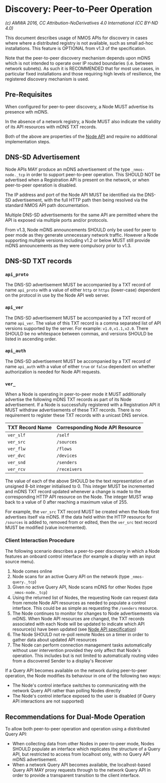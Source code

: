 # Discovery: Peer-to-Peer Operation

_(c) AMWA 2016, CC Attribution-NoDerivatives 4.0 International (CC BY-ND 4.0)_

This document describes usage of NMOS APIs for discovery in cases where where a distributed registry is not available, such as small ad-hoc installations. This feature is OPTIONAL from v1.3 of the specification.

Note that the peer-to-peer discovery mechanism depends upon mDNS which is not intended to operate over IP routed boundaries (i.e. between network subnets). As such it is RECOMMENDED that for most use cases, in particular fixed installations and those requiring high levels of resilience, the registered discovery mechanism is used.

## Pre-Requisites

When configured for peer-to-peer discovery, a Node MUST advertise its presence wth mDNS.

In the absence of a network registry, a Node MUST also indicate the validity of its API resources with mDNS TXT records.

Both of the above are properties of the [Node API](../APIs/NodeAPI.raml) and require no additional implementation steps.

## DNS-SD Advertisement

Node APIs MAY produce an mDNS advertisement of the type `_nmos-node._tcp` in order to support peer-to-peer operation. This SHOULD NOT be advertised when a Registration API is present on the network, or when peer-to-peer operation is disabled.

The IP address and port of the Node API MUST be identified via the DNS-SD advertisement, with the full HTTP path then being resolved via the standard NMOS API path documentation.

Multiple DNS-SD advertisements for the same API are permitted where the API is exposed via multiple ports and/or protocols.

From v1.3, Node mDNS announcements SHOULD only be used for peer to peer mode as they generate unnecessary network traffic. However a Node supporting multiple versions including v1.2 or below MUST still provide mDNS announcements as they were compulsory prior to v1.3.

## DNS-SD TXT records

### `api_proto`

The DNS-SD advertisement MUST be accompanied by a TXT record of name `api_proto` with a value of either `http` or `https` (lower-case) dependent on the protocol in use by the Node API web server.

### `api_ver`

The DNS-SD advertisement MUST be accompanied by a TXT record of name `api_ver`. The value of this TXT record is a comma separated list of API versions supported by the server. For example: `v1.0,v1.1,v2.0`. There SHOULD be no whitespace between commas, and versions SHOULD be listed in ascending order.

### `api_auth`

The DNS-SD advertisement MUST be accompanied by a TXT record of name `api_auth` with a value of either `true` or `false` dependent on whether authorization is needed for Node API requests.

### `ver_`

When a Node is operating in peer-to-peer mode it MUST additionally advertise the following mDNS TXT records as part of its Node advertisement. If a Node is successfully registered with a Registration API it MUST withdraw advertisements of these TXT records. There is no requirement to register these TXT records with a unicast DNS service.

| **TXT Record Name** | **Corresponding Node API Resource** |
|---------------------|-------------------------------------|
| `ver_slf`           | `/self`                             |
| `ver_src`           | `/sources`                          |
| `ver_flw`           | `/flows`                            |
| `ver_dvc`           | `/devices`                          |
| `ver_snd`           | `/senders`                          |
| `ver_rcv`           | `/receivers`                        |

The value of each of the above SHOULD be the text representation of an unsigned 8-bit integer initialised to 0. This integer MUST be incremented and mDNS TXT record updated whenever a change is made to the corresponding HTTP API resource on the Node. The integer MUST wrap back to a value of 0 after reaching a maximum value of 255.

For example, the `ver_src` TXT record MUST be created when the Node first advertises itself via mDNS. If the data held within the HTTP resource for `/sources` is added to, removed from or edited, then the `ver_src` text record MUST be modified (value incremented).

### Client Interaction Procedure

The following scenario describes a peer-to-peer discovery in which a Node features an onboard control interface (for example a display with an input source menu).

1. Node comes online
2. Node scans for an active Query API on the network (type `_nmos-query._tcp`)
3. Given no active Query API, Node scans mDNS for other Nodes (type `_nmos-node._tcp`)
4. Using the returned list of Nodes, the requesting Node can request data from remote Node API resources as needed to populate a control interface. This could be as simple as requesting the `/senders` resource.
5. The Node continues to monitor for changes to Node advertisements via mDNS. When Node API resources are changed, the TXT records associated with each Node will be updated to indicate which API resource(s) have been updated (see [Node API specification](../APIs/NodeAPI.raml))
6. The Node SHOULD not re-poll remote Nodes on a timer in order to gather data about updated API resources
7. The Node can perform connection management tasks automatically without user intervention provided they only affect that Node's operation. This includes but is not limited to automatically routing video from a discovered Sender to a display's Receiver

If a Query API becomes available on the network during peer-to-peer operation, the Node modifies its behaviour in one of the following two ways:

- The Node's control interface switches to communicating with the network Query API rather than polling Nodes directly
- The Node's control interface exposed to the user is disabled (if Query API interactions are not supported)

## Recommendations for Dual-Mode Operation

To allow both peer-to-peer operation and operation using a distributed Query API:

- When collecting data from other Nodes in peer-to-peer mode, Nodes SHOULD populate an interface which replicates the structure of a Query API, but restricted to access from localhost only, with no Query API mDNS advertisement.
- When a network Query API becomes available, the localhost-based Query API MAY proxy requests through to the network Query API in order to provide a transparent transition to the client interface.
